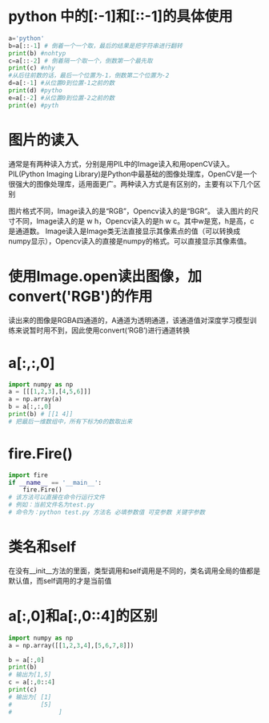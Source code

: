 # python 中的[:-1]和[::-1]的具体使用
```python
a='python'
b=a[::-1] # 倒着一个一个取，最后的结果是把字符串进行翻转
print(b) #nohtyp
c=a[::-2] # 倒着隔一个取一个，倒数第一个最先取
print(c) #nhy
#从后往前数的话，最后一个位置为-1，倒数第二个位置为-2
d=a[:-1] #从位置0到位置-1之前的数
print(d) #pytho
e=a[:-2] #从位置0到位置-2之前的数
print(e) #pyth
```
# 图片的读入 
通常是有两种读入方式，分别是用PIL中的Image读入和用openCV读入。PIL(Python Imaging Library)是Python中最基础的图像处理库，OpenCV是一个很强大的图像处理库，适用面更广。两种读入方式是有区别的，主要有以下几个区别

图片格式不同，Image读入的是“RGB”，Opencv读入的是“BGR”。
读入图片的尺寸不同，Image读入的是 w h，Opencv读入的是h w c。其中w是宽，h是高，c是通道数。
Image读入是Image类无法直接显示其像素点的值（可以转换成numpy显示），Opencv读入的直接是numpy的格式。可以直接显示其像素值。

# 使用Image.open读出图像，加convert('RGB')的作用
读出来的图像是RGBA四通道的，A通道为透明通道，该通道值对深度学习模型训练来说暂时用不到，因此使用convert(‘RGB’)进行通道转换

# a[:,:,0]
```python
import numpy as np
a = [[[1,2,3],[4,5,6]]]
a = np.array(a)
b = a[:,:,0]
print(b) # [[1 4]]
# 把最后一维数组中，所有下标为0的数取出来
```
# fire.Fire()
```python
import fire
if __name__ == '__main__':
    fire.Fire()
# 该方法可以直接在命令行运行文件
# 例如：当前文件名为test.py
# 命令为：python test.py 方法名 必填参数值 可变参数 关键字参数
```
# 类名和self
在没有__init__方法的里面，类型调用和self调用是不同的，类名调用全局的值都是默认值，而self调用的才是当前值

# a[:,0]和a[:,0::4]的区别
```python
import numpy as np
a = np.array([[1,2,3,4],[5,6,7,8]])

b = a[:,0]
print(b)
# 输出为[1,5]
c = a[:,0::4]
print(c)
# 输出为[ [1]
#        [5]
#             ]
```

